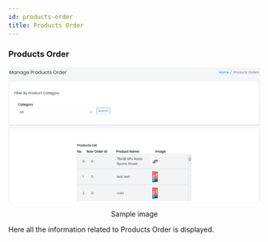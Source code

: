 ```yaml
---
id: products-order
title: Products Order
---
```


### Products Order

![Products Order Panel](../../../static/backend/img/products_order.jpg)
<p align="center">Sample image</p>

<span class="text-danger">Here all the information related to Products Order is displayed.</span>